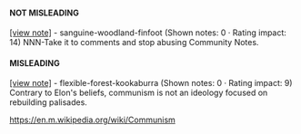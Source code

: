#### NOT MISLEADING

[[view note]](https://x.com/i/birdwatch/n/1885124503854080154) - sanguine-woodland-finfoot (Shown notes: 0 · Rating impact: 14)
NNN-Take it to comments and stop abusing Community Notes.

#### MISLEADING

[[view note]](https://x.com/i/birdwatch/n/1885098510493655550) - flexible-forest-kookaburra (Shown notes: 0 · Rating impact: 9)
Contrary to Elon's beliefs, communism is not an ideology focused on rebuilding palisades. 

https://en.m.wikipedia.org/wiki/Communism

